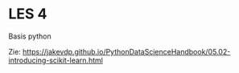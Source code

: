 LES 4
=======

Basis python

Zie: 
<https://jakevdp.github.io/PythonDataScienceHandbook/05.02-introducing-scikit-learn.html>